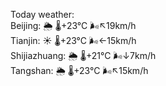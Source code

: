 Today weather:  
Beijing: 🌦 🌡️+23°C 🌬️↖19km/h  
Tianjin: ☀️ 🌡️+23°C 🌬️←15km/h  
Shijiazhuang: 🌦 🌡️+21°C 🌬️↓7km/h  
Tangshan: 🌦 🌡️+23°C 🌬️↖15km/h  
